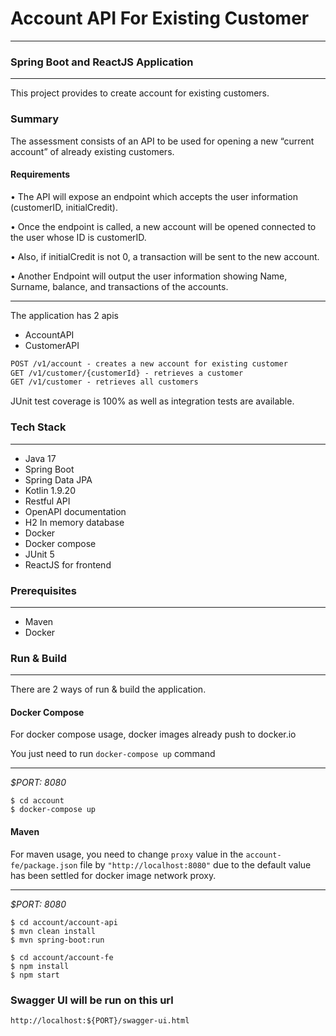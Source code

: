 # Account API For Existing Customer
___
### Spring Boot and ReactJS Application

---
This project provides to create account for existing customers.

### Summary
The assessment consists of an API to be used for opening a new “current account” of already existing
customers.

#### Requirements

• The API will expose an endpoint which accepts the user information (customerID,
initialCredit).

• Once the endpoint is called, a new account will be opened connected to the user whose ID is
customerID.

• Also, if initialCredit is not 0, a transaction will be sent to the new account.

• Another Endpoint will output the user information showing Name, Surname, balance, and
transactions of the accounts.
___
The application has 2 apis
* AccountAPI
* CustomerAPI

```html
POST /v1/account - creates a new account for existing customer
GET /v1/customer/{customerId} - retrieves a customer
GET /v1/customer - retrieves all customers
```

JUnit test coverage is 100% as well as integration tests are available.


### Tech Stack

---
- Java 17
- Spring Boot
- Spring Data JPA
- Kotlin 1.9.20
- Restful API
- OpenAPI documentation
- H2 In memory database
- Docker
- Docker compose
- JUnit 5
- ReactJS for frontend

### Prerequisites

---
- Maven
- Docker

### Run & Build

---
There are 2 ways of run & build the application.

#### Docker Compose

For docker compose usage, docker images already push to docker.io

You just need to run `docker-compose up` command
___
*$PORT: 8080*
```ssh
$ cd account
$ docker-compose up
```

#### Maven

For maven usage, you need to change `proxy` value in the `account-fe/package.json`
file by `"http://localhost:8080"` due to the default value has been settled for docker image network proxy.
___
*$PORT: 8080*
```ssh
$ cd account/account-api
$ mvn clean install
$ mvn spring-boot:run

$ cd account/account-fe
$ npm install
$ npm start
```

### Swagger UI will be run on this url
`http://localhost:${PORT}/swagger-ui.html`